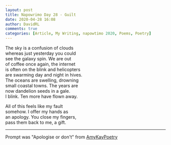 ```yaml
---  
layout: post  
title: Napowrimo Day 28 - Guilt  
date: 2020-04-28 16:08  
author: DavidRL  
comments: true  
categories: [Article, My Writing, napowtimo 2020, Poems, Poetry]  
---  
```

The sky is a confusion of clouds  
whereas just yesterday you could  
see the galaxy spin. We are out  
of coffee once again, the internet  
is often on the blink and helicopters  
are swarming day and night in hives.  
The oceans are swelling, drowning  
small coastal towns. The years are  
now dandelion seeds in a gale.  
I blink. Ten more have flown away.  
  
All of this feels like my fault  
somehow. I offer my hands as  
an apology. You close my fingers,  
pass them back to me, a gift.  
  
***  
  
Prompt was "Apologise or don't" from <a href="https://www.instagram.com/amykaypoetry/">AmyKayPoetry</a>  
  